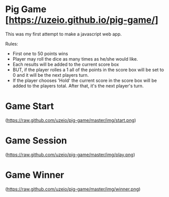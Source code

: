 # Pig Game [https://uzeio.github.io/pig-game/]

This was my first attempt to make a javascript web app.

Rules:
- First one to 50 points wins
- Player may roll the dice as many times as he/she would like.
- Each results will be added to the current score box
- BUT, if the player rolles a 1 all of the points in the score box will be set to 0 and it will be the next players turn.
- If the player chooses 'Hold' the current score in the score box will be added to the players total. After that, it's the next player's turn.

# Game Start

(https://raw.github.com/uzeio/pig-game/master/img/start.png)

# Game Session

(https://raw.github.com/uzeio/pig-game/master/img/play.png)

# Game Winner

(https://raw.github.com/uzeio/pig-game/master/img/winner.png)
